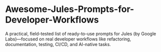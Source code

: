 # Awesome-Jules-Prompts-for-Developer-Workflows
A practical, field-tested list of ready-to-use prompts for Jules (by Google Labs)—focused on real developer workflows like refactoring, documentation, testing, CI/CD, and AI-native tasks.
